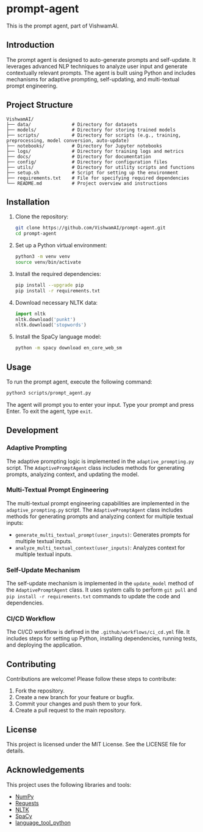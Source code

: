 # prompt-agent

This is the prompt agent, part of VishwamAI.

## Introduction

The prompt agent is designed to auto-generate prompts and self-update. It leverages advanced NLP techniques to analyze user input and generate contextually relevant prompts. The agent is built using Python and includes mechanisms for adaptive prompting, self-updating, and multi-textual prompt engineering.

## Project Structure

```
VishwamAI/
├── data/               # Directory for datasets
├── models/             # Directory for storing trained models
├── scripts/            # Directory for scripts (e.g., training, preprocessing, model conversion, auto-update)
├── notebooks/          # Directory for Jupyter notebooks
├── logs/               # Directory for training logs and metrics
├── docs/               # Directory for documentation
├── config/             # Directory for configuration files
├── utils/              # Directory for utility scripts and functions
├── setup.sh            # Script for setting up the environment
├── requirements.txt    # File for specifying required dependencies
└── README.md           # Project overview and instructions
```

## Installation

1. Clone the repository:
   ```bash
   git clone https://github.com/VishwamAI/prompt-agent.git
   cd prompt-agent
   ```

2. Set up a Python virtual environment:
   ```bash
   python3 -m venv venv
   source venv/bin/activate
   ```

3. Install the required dependencies:
   ```bash
   pip install --upgrade pip
   pip install -r requirements.txt
   ```

4. Download necessary NLTK data:
   ```python
   import nltk
   nltk.download('punkt')
   nltk.download('stopwords')
   ```

5. Install the SpaCy language model:
   ```bash
   python -m spacy download en_core_web_sm
   ```

## Usage

To run the prompt agent, execute the following command:
```bash
python3 scripts/prompt_agent.py
```

The agent will prompt you to enter your input. Type your prompt and press Enter. To exit the agent, type `exit`.

## Development

### Adaptive Prompting

The adaptive prompting logic is implemented in the `adaptive_prompting.py` script. The `AdaptivePromptAgent` class includes methods for generating prompts, analyzing context, and updating the model.

### Multi-Textual Prompt Engineering

The multi-textual prompt engineering capabilities are implemented in the `adaptive_prompting.py` script. The `AdaptivePromptAgent` class includes methods for generating prompts and analyzing context for multiple textual inputs:
- `generate_multi_textual_prompt(user_inputs)`: Generates prompts for multiple textual inputs.
- `analyze_multi_textual_context(user_inputs)`: Analyzes context for multiple textual inputs.

### Self-Update Mechanism

The self-update mechanism is implemented in the `update_model` method of the `AdaptivePromptAgent` class. It uses system calls to perform `git pull` and `pip install -r requirements.txt` commands to update the code and dependencies.

### CI/CD Workflow

The CI/CD workflow is defined in the `.github/workflows/ci_cd.yml` file. It includes steps for setting up Python, installing dependencies, running tests, and deploying the application.

## Contributing

Contributions are welcome! Please follow these steps to contribute:

1. Fork the repository.
2. Create a new branch for your feature or bugfix.
3. Commit your changes and push them to your fork.
4. Create a pull request to the main repository.

## License

This project is licensed under the MIT License. See the LICENSE file for details.

## Acknowledgements

This project uses the following libraries and tools:
- [NumPy](https://numpy.org/)
- [Requests](https://docs.python-requests.org/en/latest/)
- [NLTK](https://www.nltk.org/)
- [SpaCy](https://spacy.io/)
- [language_tool_python](https://github.com/jxmorris12/language_tool_python)
